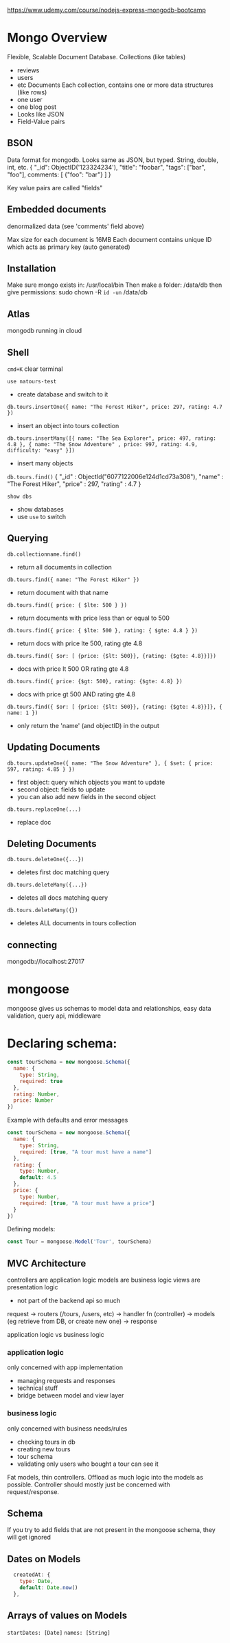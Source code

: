 https://www.udemy.com/course/nodejs-express-mongodb-bootcamp 
# Mongo Overview
Flexible, Scalable Document Database.
Collections (like tables)
  - reviews
  - users
  - etc
Documents Each collection, contains one or more data structures (like rows)
  - one user
  - one blog post
  - Looks like JSON
  - Field-Value pairs 

## BSON
Data format for mongodb. Looks same as JSON, but typed. String, double, int, etc.
{
  "_id": ObjectID('123324234'),
  "title": "foobar",
  "tags": ["bar", "foo"],
  comments: [
    {"foo": "bar"}
  ]
}

Key value pairs are called "fields"

## Embedded documents
denormalized data (see 'comments' field above)

Max size for each document is 16MB
Each document contains unique ID which acts as primary key (auto generated)

## Installation
Make sure mongo exists in:
/usr/local/bin
Then make a folder:
/data/db
then give permissions:
sudo chown -R `id -un` /data/db

## Atlas
mongodb running in cloud

## Shell
`cmd+K` clear terminal

`use natours-test`
- create database and switch to it

`db.tours.insertOne({ name: "The Forest Hiker", price: 297, rating: 4.7 })`
- insert an object into tours collection

`db.tours.insertMany([{ name: "The Sea Explorer", price: 497, rating: 4.8 }, { name: "The Snow Adventure" , price: 997, rating: 4.9, difficulty: "easy" }])`
- insert many objects

`db.tours.find()`
{ "_id" : ObjectId("6077122006e124d1cd73a308"), "name" : "The Forest Hiker", "price" : 297, "rating" : 4.7 }

`show dbs`
- show databases
- use `use` to switch

## Querying
`db.collectionname.find()`
- return all documents in collection

`db.tours.find({ name: "The Forest Hiker" })`
- return document with that name

`db.tours.find({ price: { $lte: 500 } })`
- return documents with price less than or equal to 500

`db.tours.find({ price: { $lte: 500 }, rating: { $gte: 4.8 } })`
- return docs with price lte 500, rating gte 4.8

`db.tours.find({ $or: [ {price: {$lt: 500}}, {rating: {$gte: 4.8}}]})`
- docs with price lt 500 OR rating gte 4.8

`db.tours.find({ price: {$gt: 500}, rating: {$gte: 4.8} })`
- docs with price gt 500 AND rating gte 4.8

`db.tours.find({ $or: [ {price: {$lt: 500}}, {rating: {$gte: 4.8}}]}, { name: 1 })`
- only return the 'name' (and objectID) in the output

## Updating Documents
`db.tours.updateOne({ name: "The Snow Adventure" }, { $set: { price: 597, rating: 4.85 } })`
- first object: query which objects you want to update
- second object: fields to update
- you can also add new fields in the second object

`db.tours.replaceOne(...)`
- replace doc

## Deleting Documents
`db.tours.deleteOne({...})`
- deletes first doc matching query

`db.tours.deleteMany({...})`
- deletes all docs matching query

`db.tours.deleteMany({})`
- deletes ALL documents in tours collection


## connecting
mongodb://localhost:27017

# mongoose
mongoose gives us schemas to model data and relationships, easy data validation, query api, middleware

# Declaring schema: 

```js
const tourSchema = new mongoose.Schema({
  name: {
    type: String,
    required: true
  },
  rating: Number,
  price: Number
})
```

Example with defaults and error messages
```js
const tourSchema = new mongoose.Schema({
  name: {
    type: String,
    required: [true, "A tour must have a name"]
  },
  rating: {
    type: Number,
    default: 4.5
  },
  price: {
    type: Number,
    required: [true, "A tour must have a price"]
  }
})
```
Defining models: 
```js
const Tour = mongoose.Model('Tour', tourSchema)
```

## MVC Architecture
controllers are application logic
models are business logic
views are presentation logic
  - not part of the backend api so much

request -> routers (/tours, /users, etc) -> handler fn (controller) -> models (eg retrieve from DB, or create new one) -> response 

application logic vs business logic
### application logic
only concerned with app implementation
 - managing requests and responses
 - technical stuff
 - bridge between model and view layer

### business logic
only concerned with business needs/rules
 - checking tours in db
 - creating new tours
 - tour schema
 - validating only users who bought a tour can see it

Fat models, thin controllers. Offload as much logic into the models as possible. Controller should mostly just be concerned with request/response. 

## Schema
If you try to add fields that are not present in the mongoose schema, they will get ignored

## Dates on Models
```js
  createdAt: {
    type: Date,
    default: Date.now()
  },
```
## Arrays of values on Models
  `startDates: [Date]`
  `names: [String]`